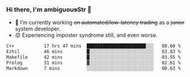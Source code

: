### Hi there, I'm ambiguou~~s~~Str 👋

<!--
**ambiguoustexture/ambiguoustexture** is a ✨ _special_ ✨ repository because its `README.md` (this file) appears on your GitHub profile.

Here are some ideas to get you started:
-->
- 🔭 I’m currently working ~~on automated/low-latency trading~~ as a ~~junior~~ system developer.
- :worried: Experiencing imposter syndrome still, and even worse.

<!--START_SECTION:waka-->

```txt
C++           17 hrs 47 mins  ██████████████████████░░░   88.60 %
Ezhil         46 mins         █░░░░░░░░░░░░░░░░░░░░░░░░   03.83 %
Makefile      42 mins         █░░░░░░░░░░░░░░░░░░░░░░░░   03.55 %
Prolog        31 mins         ▓░░░░░░░░░░░░░░░░░░░░░░░░   02.61 %
Markdown      7 mins          ░░░░░░░░░░░░░░░░░░░░░░░░░   00.63 %
```

<!--END_SECTION:waka-->
